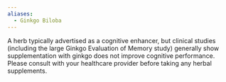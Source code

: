 ```yaml
---
aliases:
  - Ginkgo Biloba
---
```

A herb typically advertised as a cognitive enhancer, but clinical studies (including the large Ginkgo Evaluation of Memory study) generally show supplementation with ginkgo does not improve cognitive performance. Please consult with your healthcare provider before taking any herbal supplements.